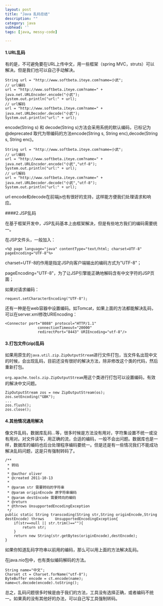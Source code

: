 ```yaml
---
layout: post
title: "Java 乱码总结"
description: ""
category: java
subhead: ''
tags: [java, messy-code]

---
```


#### 1.URL乱码
有的是，不可避免要在URL上传中文，用一些框架（spring MVC，struts）可以解决。但是我们也可以自己手动解决。
 
    String url = "http://www.softbeta.iteye.com?name=小武";  
    // url编码  
    url = "http://www.softbeta.iteye.com?name=" + java.net.URLEncoder.encode("小武");  
    System.out.println("url:" + url);  
    // url解码  
    url = "http://www.softbeta.iteye.com?name=" + java.net.URLDecoder.decode("小武");  
    System.out.println("url:" + url);  
    
encode(String s) 和 decode(String s)方法会采用系统的默认编码，已标记为@deprecated 取代为带编码的方法encode(String s, String enc),decode(String s, String enc)。 
 
    String url = "http://www.softbeta.iteye.com?name=小武";  
    // url编码  
    url = "http://www.softbeta.iteye.com?name=" + java.net.URLEncoder.encode("小武","utf-8");  
    System.out.println("url:" + url);  
    // url解码  
    url = "http://www.softbeta.iteye.com?name=" + java.net.URLDecoder.decode("小武","utf-8");  
    System.out.println("url:" + url); 
     
url encode和decode在前端js也有很好的支持，这样能方便我们处理请求和响应。

####2.JSP乱码

在基于框架开发中，JSP乱码基本上由框架解决，但是有些地方我们的编码需要统一。

在JSP文件头，一般加入：
 
    <%@ page language="java" contentType="text/html; charset=UTF-8" pageEncoding="UTF-8"%>  

charset=UTF-8的作用是指定JSP向客户端输出的编码方式为"UTF-8"；

pageEncoding="UTF-8"，为了让JSP引擎能正确地解码含有中文字符的JSP页面；

如果对请求编码：
  
    request.setCharacterEncoding("UTF-8");  
    
还有一种是在web容器中设置编码。如Tomcat，如果上面的方法都能解决乱码，可以在server.xml修改URIEncoding：
 
    <Connector port="8088" protocol="HTTP/1.1"   
                   connectionTimeout="20000"   
                   redirectPort="8443" URIEncoding="utf-8"/>  
#### 3.打包文件(zip)乱码 

如果用原生的`java.util.zip.ZipOutputStream`进行文件打包，当文件名出现中文的时候，会出现乱码，目前还没有很好的解决方法，除非修改这个类的代码，然后重新打包。

`org.apache.tools.zip.ZipOutputStream`用这个类进行打包可以设置编码，有效的解决中文问题。

    ZipOutputStream zos = new ZipOutputStream(os);  
    zos.setEncoding("GBK");  
    ...  
    zos.flush();  
    zos.close();  

#### 4.其他情况通用解决

像文件乱码，数据库乱码...等，很多时候是方法没有用对，字符集设置不统一或没有用对。对文件读写，用正确的流，合适的编码，一般不会出问题。数据库也是一样，数据库的编码也后台处理程序编码要统一。但是还是有一些情况我们不能成功解决乱码问题，这是只有强制转码了。 
  
    /** 
     * 转码 
     *  
     * @author oliver 
     * @created 2011-10-13 
     * 
     * @param str 需要转码的字符串 
     * @param originEncode 原字符串编码 
     * @param destEncode 需要转向的编码 
     * @return 
     * @throws UnsupportedEncodingException 
     */  
    public static String transcoding(String str,String originEncode,String destEncode) throws     UnsupportedEncodingException{  
        if(str==null || str.trim()==""){  
            return str;  
        }  
        return new String(str.getBytes(originEncode),destEncode);  
    }  

如果你知道乱码字符串以前用的编码，那么可以用上面的方法解决乱码。

在java.nio包中，也有类似编码解码的方法。
  
    String name="中文";  
    Charset ct = Charset.forName("utf-8");  
    ByteBuffer encode = ct.encode(name);  
    name=ct.decode(encode).toString();
      
总之，乱码问题很多时候是由于我们的方法，工具没有选择正确，或者编码不统一。如果真的没有其他好的办法，可以自己写工具强制转码。
 

